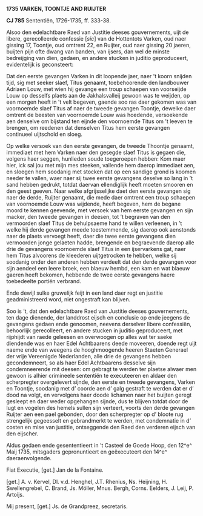 **1735 VARKEN, TOONTJE AND RUIJTER**

**CJ 785** Sententiën, 1726-1735, ff. 333-38.

Alsoo den edelachtbare Raed van Justitie deeses gouvernements, uijt de
libere, gerecolleerde confessie \[*sic*\] van de Hottentots Varken, oud
naer gissing 17, Toontje, oud omtrent 22, en Ruijter, oud naer gissing
20 jaeren, buijten pijn ofte dwang van banden, van ijsers, dan wel de
minste bedreijging van dien, gedaen, en andere stucken in juditio
geproduceert, evidentelijk is geconsteert:

Dat den eerste gevangen Varken in dit loopende jaer, naer ’t koorn
snijden tijd, sig met seeker slaef, Titus genaamt, toebehoorende den
landbouwer Adriaen Louw, met wien hij gevange een troup schaepen van
voorseijde Louw op desselfs plaets aan de Jakhalsvalleij gewoon was te
weijden, op een morgen heeft in ’t velt begeven, gaende soo ras daer
gekomen was van voornoemde slaef Titus af naer de tweede gevangen
Toontje, dewelke daer omtrent de beesten van voornoemde Louw was
hoedende, versoekende aen denselve om bijstand ten eijnde den voornoemde
Titus om ’t leeven te brengen, om reedenen dat denselven Titus hem
eerste gevangen continueel uijtschold en sloeg.

Op welke versoek van den eerste gevangen, de tweede Thoontje genaamt,
immediaet met hem Varken naer den gesegde slaef Titus is gegaen die,
volgens haer seggen, hunlieden soude toegeroepen hebben: Kom maer hier,
ick sal jou met mijn mes steeken, vallende hem daerop immediaet aen, en
sloegen hem soodanig met stocken dat op een sandige grond is koomen
needer te vallen, waer naer sij twee eerste gevangens deselve so lang in
’t sand hebben gedrukt, totdat daervan ellendiglijk heeft moeten smooren
en den geest geeven. Naar welke afgrijsselijke daet den eerste gevangen
sig naer de derde, Ruijter genaamt, die mede daer omtrent een troup
schaepen van voornoemde Louw was wijdende, heeft begeven, hem de begane
moord te kennen geevende, met versoek van hem eerste gevangen en sijn
macker, den tweede gevangen in deesen, tot ’t begraven van den
vermoorden slaef Titus de behulpsaeme hand te willen verleenen, in ’t
welke hij derde gevangen meede toestemmende, sig daerop ook aenstonds
naer de plaets vervoegt heeft, daer die twee eerste gevangens dien
vermoorden jonge gelaeten hadde, brengende en begraevende daerop alle
drie de gevangens voornoemde slaef Titus in een ijservarkens gat, naer
hem Titus alvoorens de kleederen uijtgetrocken te hebben, welke sij
soodanig onder den anderen hebben verdeelt dat den derde gevangen voor
sijn aendeel een leere broek, een blaeuw hembd, een kam en wat blaeuw
gaeren heeft bekomen, hebbende de twee eerste gevangens haere
toebedeelte portiën verbrand.

Ende dewijl sulke gruwelijk feijt in een land daer regt en justitie
geadministreerd word, niet ongestraft kan blijven.

Soo is ’t, dat den edelachtbare Raed van Justitie deeses gouvernements,
ten dage dienende, der landdrost eijsch en conclusie op ende jeegens de
gevangens gedaen ende genoomen, neevens derselver libere confessiën,
behoorlijk gerecolleert, en andere stucken in juditio geproduceert, met
rijphijdt van raede geleesen en overwoogen op alles wat ter saeke
diendende was en haer Edel Achtbaarens deede moveeren, doende regt uijt
naeme ende van weegens de hooghmoogende heeren Staeten Generael der
vrije Vereenigde Nederlanden, alle drie de gevangens hebben
gecondemneert, so als haer Edel Achtbaarens desselve sijn condemneerende
mit deesen: om gebragt te werden ter plaetse alwaer men gewoon is alhier
crimineele sententiën te executeeren en aldaer den scherpregter
overgelevert sijnde, den eerste en tweede gevangens, Varken en Toontje,
soodanig met d’ coorde aen d’ galg gestraft te werden dat er d’ dood na
volgt, en vervolgens haer doode lichamen naer het buijten geregt
gesleept en daer weder opgehangen sijnde, dus te blijven totdat door de
lugt en vogelen des hemels sullen sijn verteert, voorts den derde
gevangen Ruijter aen een pael gebonden, door den scherpregter op d’
bloote rug strengelijk gegeesselt en gebrandmerkt te werden, met
condemnatie in d’ costen en mise van justitie, ontseggende den Raed den
verderen eijsch van den eijscher.

Aldus gedaen ende gesententieert in ’t Casteel de Goede Hoop, den 12^e^
Maij 1735, mitsgaders gepronuntieert en geëxecuteert den 14^e^
daeraenvolgende.

Fiat Executie, \[get.\] Jan de la Fontaine.

\[get.\] A. v. Kervel, Dl. v.d. Henghel, J.T. Rhenius, Ns. Heijning, H.
Swellengrebel, C. Brand, Js. Möller, Mnus. Bergh, Corns. Eelders, J.
Leij, P. Artoijs.

Mij present, \[get.\] Js. de Grandpreez, secretaris.
